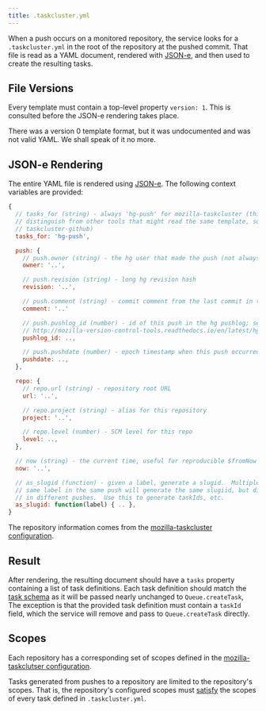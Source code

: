 ```yaml
---
title: .taskcluster.yml
---
```


When a push occurs on a monitored repository, the service looks for a
`.taskcluster.yml` in the root of the repository at the pushed commit. That
file is read as a YAML document, rendered with
[JSON-e](https://github.com/taskcluster/json-e), and then used to create the
resulting tasks.

## File Versions

Every template must contain a top-level property `version: 1`. This is
consulted before the JSON-e rendering takes place.

There was a version 0 template format, but it was undocumented and was not
valid YAML.  We shall speak of it no more.

## JSON-e Rendering

The entire YAML file is rendered using
[JSON-e](https://github.com/taskcluster/json-e). The following context
variables are provided:

```js
{
  // tasks_for (string) - always 'hg-push' for mozilla-taskcluster (this is to
  // distinguish from other tools that might read the same template, such as
  // taskcluster-github)
  tasks_for: 'hg-push',

  push: {
    // push.owner (string) - the hg user that made the push (not always an email)
    owner: '..',

    // push.revision (string) - long hg revision hash
    revision: '..',

    // push.comment (string) - commit comment from the last commit in the push
    comment: '..'

    // push.pushlog_id (number) - id of this push in the hg pushlog; see
    // http://mozilla-version-control-tools.readthedocs.io/en/latest/hgmo/pushlog.html#writing-agents-that-consume-pushlog-data
    pushlog_id: ..,

    // push.pushdate (number) - epoch timestamp when this push occurred
    pushdate: ..,
  },

  repo: {
    // repo.url (string) - repository root URL
    url: '..',

    // repo.project (string) - alias for this repository
    project: '..',

    // repo.level (number) - SCM level for this repo
    level: ..,
  },

  // now (string) - the current time, useful for reproducible $fromNow invocations
  now: '..',

  // as_slugid (function) - given a label, generate a slugid.  Multiple calls with the
  // same label in the same push will generate the same slugiid, but different slugids
  // in different pushes.  Use this to generate taskIds, etc.
  as_slugid: function(label) { .. },
}
```

The repository information comes from the [mozilla-taskcluster
configuration](https://github.com/taskcluster/mozilla-taskcluster/blob/master/src/config/default.yml).

## Result

After rendering, the resulting document should have a `tasks` property
containing a list of task definitions. Each task definition should match the [task
schema](https://docs.taskcluster.net/reference/platform/taskcluster-queue/docs/task-schema)
as it will be passed nearly unchanged to `Queue.createTask`, The exception is
that the provided task definition must contain a `taskId` field, which the
service will remove and pass to `Queue.createTask` directly.

## Scopes

Each repository has a corresponding set of scopes defined in the [mozilla-taskclutser
configuration](https://github.com/taskcluster/mozilla-taskcluster/blob/master/src/config/default.yml).

Tasks generated from pushes to a repository are limited to the repository's
scopes.  That is, the repository's configured scopes must
[satisfy](https://docs.taskcluster.net/manual/design/apis/hawk/scopes) the
scopes of every task defined in `.taskcluster.yml`.
